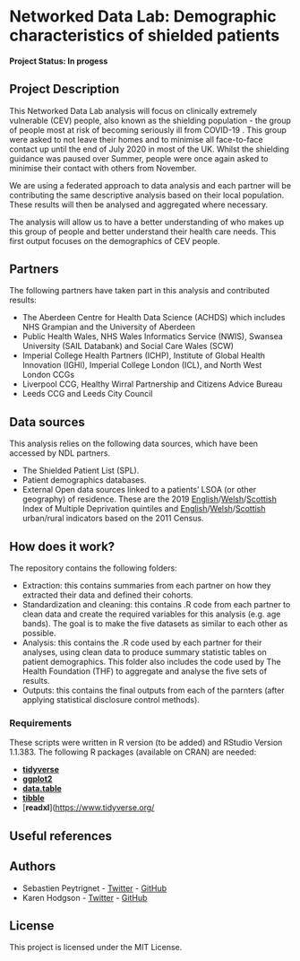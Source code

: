 # Networked Data Lab: Demographic characteristics of shielded patients

#### Project Status: In progess

## Project Description

This Networked Data Lab analysis will focus on clinically extremely vulnerable (CEV) people, also known as the shielding population - the group of people most at risk of becoming seriously ill from COVID-19 . This group were asked to not leave their homes and to minimise all face-to-face contact up until the end of July 2020 in most of the UK. Whilst the shielding guidance was paused over Summer, people were once again asked to minimise their contact with others from November.

We are using a federated approach to data analysis and each partner will be contributing the same descriptive analysis based on their local population. These results will then be analysed and aggregated where necessary.

The analysis will allow us to have a better understanding of who makes up this group of people and better understand their health care needs. This first output focuses on the demographics of CEV people.

## Partners

The following partners have taken part in this analysis and contributed results:

- The Aberdeen Centre for Health Data Science (ACHDS) which includes NHS Grampian and the University of Aberdeen
- Public Health Wales, NHS Wales Informatics Service (NWIS), Swansea University (SAIL Databank) and Social Care Wales (SCW)
- Imperial College Health Partners (ICHP), Institute of Global Health Innovation (IGHI), Imperial College London (ICL), and North West London CCGs
- Liverpool CCG, Healthy Wirral Partnership and Citizens Advice Bureau
- Leeds CCG and Leeds City Council    

## Data sources

This analysis relies on the following data sources, which have been accessed by NDL partners.

- The Shielded Patient List (SPL).
- Patient demographics databases.
- External Open data sources linked to a patients’ LSOA (or other geography) of residence. These are the 2019 [English](https://data-communities.opendata.arcgis.com/datasets/d4b79be994ac4820ad44e10ded313df3_0
)/[Welsh](https://gov.wales/sites/default/files/statistics-and-research/2019-11/welsh-index-multiple-deprivation-2019-index-and-domain-ranks-by-small-area.ods
)/[Scottish](https://www.gov.scot/binaries/content/documents/govscot/publications/statistics/2020/01/scottish-index-of-multiple-deprivation-2020-data-zone-look-up-file/documents/scottish-index-of-multiple-deprivation-data-zone-look-up/scottish-index-of-multiple-deprivation-data-zone-look-up/govscot%3Adocument/SIMD%2B2020v2%2B-%2Bdatazone%2Blookup.xlsx) Index of Multiple Deprivation quintiles and [English](https://data.gov.uk/dataset/b1165cea-2655-4cf7-bf22-dfbd3cdeb242/rural-urban-classification-2011-of-lower-layer-super-output-areas-in-england-and-wales)/[Welsh](https://data.gov.uk/dataset/b1165cea-2655-4cf7-bf22-dfbd3cdeb242/rural-urban-classification-2011-of-lower-layer-super-output-areas-in-england-and-wales)/[Scottish](https://www.opendata.nhs.scot/fa_IR/dataset/urban-rural-classification) urban/rural indicators based on the 2011 Census.

## How does it work?

The repository contains the following folders:

- Extraction: this contains summaries from each partner on how they extracted their data and defined their cohorts.
- Standardization and cleaning: this contains .R code from each partner to clean data and create the required variables for this analysis (e.g. age bands). The goal is to make the five datasets as similar to each other as possible.
- Analysis: this contains the .R code used by each partner for their analyses, using clean data to produce summary statistic tables on patient demographics. This folder also includes the code used by The Health Foundation (THF) to aggregate and analyse the five sets of results.
- Outputs: this contains the final outputs from each of the parnters (after applying statistical disclosure control methods).

### Requirements

These scripts were written in R version (to be added) and RStudio Version 1.1.383. 
The following R packages (available on CRAN) are needed: 
* [**tidyverse**](https://www.tidyverse.org/)
* [**ggplot2**](https://www.tidyverse.org/)
* [**data.table**](https://www.tidyverse.org/)
* [**tibble**](https://www.tidyverse.org/)
* [**readxl**](https://www.tidyverse.org/

## Useful references


## Authors

* Sebastien Peytrignet - [Twitter](https://twitter.com/SebastienPeytr2) - [GitHub](https://github.com/speytrignet-thf)
* Karen Hodgson - [Twitter](https://twitter.com/KarenHodgePodge) - [GitHub](https://github.com/KarenHodgson)

## License

This project is licensed under the MIT License.
